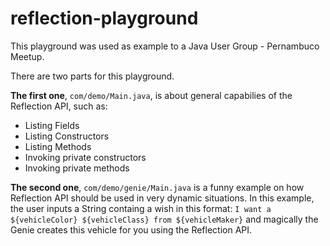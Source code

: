 # reflection-playground
This playground was used as example to a Java User Group - Pernambuco Meetup.

There are two parts for this playground.

**The first one**, `com/demo/Main.java`, is about general capabilies of the Reflection API, such as:

* Listing Fields
* Listing Constructors
* Listing Methods
* Invoking private constructors
* Invoking private methods

**The second one**, `com/demo/genie/Main.java` is a funny example on how Reflection API should be used in very dynamic situations. In this example, the user inputs a String containg a wish in this format: `I want a ${vehicleColor} ${vehicleClass} from ${vehicleMaker}` and magically the Genie creates this vehicle for you using the Reflection API.
